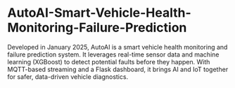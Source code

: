 # AutoAI-Smart-Vehicle-Health-Monitoring-Failure-Prediction
Developed in January 2025, AutoAI is a smart vehicle health monitoring and failure prediction system. It leverages real-time sensor data and machine learning (XGBoost) to detect potential faults before they happen. With MQTT-based streaming and a Flask dashboard, it brings AI and IoT together for safer, data-driven vehicle diagnostics.

